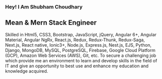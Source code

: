 ### Hey! I Am Shubham Choudhary

## Mean & Mern Stack Engineer

Skilled in Html5, CSS3, Bootstrap, JavaScript, jQuery, Angular 6+, Angular Material, Angular NgRx, React.js, Redux, Redux-Thunk, Redux-Saga, Next.js, React native, Ionic3+, Node.js, Express.js, Nest.js, EJS, Python, Django, MongoDB, MySQL, PostgreSQL, Firebase, Google Cloud Platform (GCP), Amazon Web Services (AWS), Git, etc. To secure a challenging job which provide me an environment to learn and develop skills in the field of IT and give an opportunity to best use and enhance my education and knowledge acquired.
